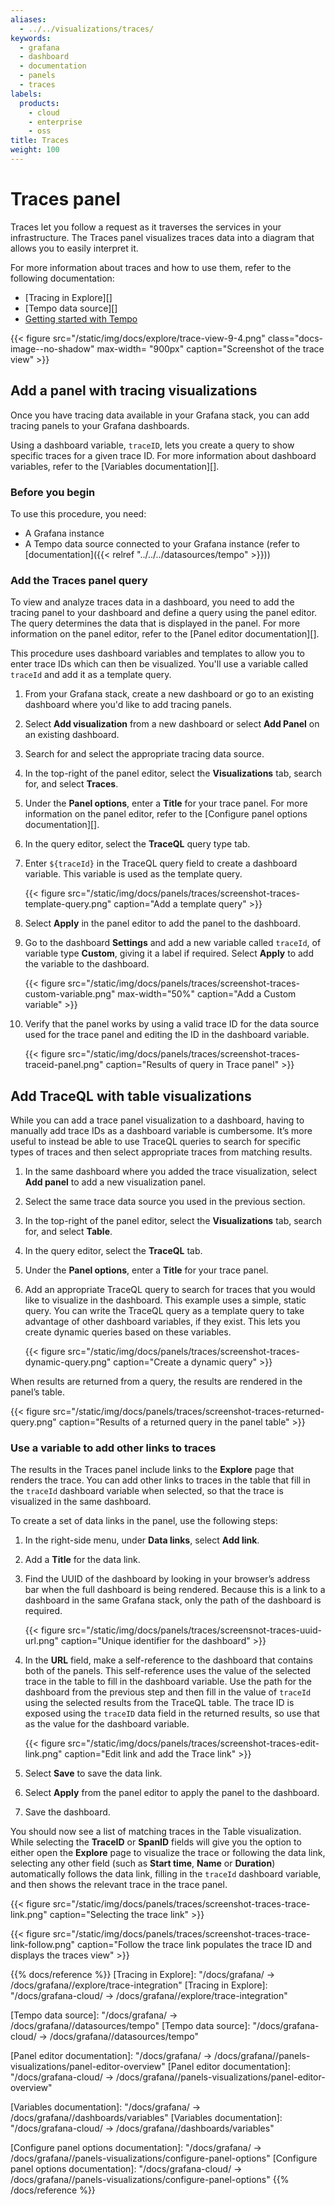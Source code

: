 ```yaml
---
aliases:
  - ../../visualizations/traces/
keywords:
  - grafana
  - dashboard
  - documentation
  - panels
  - traces
labels:
  products:
    - cloud
    - enterprise
    - oss
title: Traces
weight: 100
---
```


# Traces panel

Traces let you follow a request as it traverses the services in your infrastructure.
The Traces panel visualizes traces data into a diagram that allows you to easily interpret it.

For more information about traces and how to use them, refer to the following documentation:

- [Tracing in Explore][]
- [Tempo data source][]
- [Getting started with Tempo](/docs/tempo/latest/getting-started)

{{< figure src="/static/img/docs/explore/trace-view-9-4.png" class="docs-image--no-shadow" max-width= "900px" caption="Screenshot of the trace view" >}}

## Add a panel with tracing visualizations

Once you have tracing data available in your Grafana stack, you can add tracing panels to your Grafana dashboards.

Using a dashboard variable, `traceID`, lets you create a query to show specific traces for a given trace ID.
For more information about dashboard variables, refer to the [Variables documentation][].

### Before you begin

To use this procedure, you need:

- A Grafana instance
- A Tempo data source connected to your Grafana instance (refer to [documentation]({{< relref "../../../datasources/tempo" >}}))

### Add the Traces panel query

To view and analyze traces data in a dashboard, you need to add the tracing panel to your dashboard and define a query using the panel editor.
The query determines the data that is displayed in the panel.
For more information on the panel editor, refer to the [Panel editor documentation][].

This procedure uses dashboard variables and templates to allow you to enter trace IDs which can then be visualized. You'll use a variable called `traceId` and add it as a template query.

1. From your Grafana stack, create a new dashboard or go to an existing dashboard where you'd like to add tracing panels.
1. Select **Add visualization** from a new dashboard or select **Add Panel** on an existing dashboard.
1. Search for and select the appropriate tracing data source.
1. In the top-right of the panel editor, select the **Visualizations** tab, search for, and select **Traces**.
1. Under the **Panel options**, enter a **Title** for your trace panel. For more information on the panel editor, refer to the [Configure panel options documentation][].
1. In the query editor, select the **TraceQL** query type tab.
1. Enter `${traceId}` in the TraceQL query field to create a dashboard variable. This variable is used as the template query.

   {{< figure src="/static/img/docs/panels/traces/screenshot-traces-template-query.png" caption="Add a template query" >}}

1. Select **Apply** in the panel editor to add the panel to the dashboard.
1. Go to the dashboard **Settings** and add a new variable called `traceId`, of variable type **Custom**, giving it a label if required. Select **Apply** to add the variable to the dashboard.

   {{< figure  src="/static/img/docs/panels/traces/screenshot-traces-custom-variable.png" max-width="50%" caption="Add a Custom variable" >}}

1. Verify that the panel works by using a valid trace ID for the data source used for the trace panel and editing the ID in the dashboard variable.

   {{< figure src="/static/img/docs/panels/traces/screenshot-traces-traceid-panel.png" caption="Results of query in Trace panel" >}}

## Add TraceQL with table visualizations

While you can add a trace panel visualization to a dashboard, having to manually add trace IDs as a dashboard variable is cumbersome.
It’s more useful to instead be able to use TraceQL queries to search for specific types of traces and then select appropriate traces from matching results.

1. In the same dashboard where you added the trace visualization, select **Add panel** to add a new visualization panel.
1. Select the same trace data source you used in the previous section.
1. In the top-right of the panel editor, select the **Visualizations** tab, search for, and select **Table**.
1. In the query editor, select the **TraceQL** tab.
1. Under the **Panel options**, enter a **Title** for your trace panel.
1. Add an appropriate TraceQL query to search for traces that you would like to visualize in the dashboard. This example uses a simple, static query. You can write the TraceQL query as a template query to take advantage of other dashboard variables, if they exist. This lets you create dynamic queries based on these variables.

   {{< figure src="/static/img/docs/panels/traces/screenshot-traces-dynamic-query.png" caption="Create a dynamic query" >}}

When results are returned from a query, the results are rendered in the panel’s table.

{{< figure src="/static/img/docs/panels/traces/screenshot-traces-returned-query.png" caption="Results of a returned query in the panel table" >}}

### Use a variable to add other links to traces

The results in the Traces panel include links to the **Explore** page that renders the trace. You can add other links to traces in the table that fill in the `traceId` dashboard variable when selected, so that the trace is visualized in the same dashboard.

To create a set of data links in the panel, use the following steps:

1. In the right-side menu, under **Data links**, select **Add link**.
1. Add a **Title** for the data link.
1. Find the UUID of the dashboard by looking in your browser’s address bar when the full dashboard is being rendered. Because this is a link to a dashboard in the same Grafana stack, only the path of the dashboard is required.

   {{< figure src="/static/img/docs/panels/traces/screensnot-traces-uuid-url.png" caption="Unique identifier for the dashboard" >}}

1. In the **URL** field, make a self-reference to the dashboard that contains both of the panels. This self-reference uses the value of the selected trace in the table to fill in the dashboard variable. Use the path for the dashboard from the previous step and then fill in the value of `traceId` using the selected results from the TraceQL table.
   The trace ID is exposed using the `traceID` data field in the returned results, so use that as the value for the dashboard variable.

   {{< figure src="/static/img/docs/panels/traces/screenshot-traces-edit-link.png" caption="Edit link and add the Trace link" >}}

1. Select **Save** to save the data link.
1. Select **Apply** from the panel editor to apply the panel to the dashboard.
1. Save the dashboard.

You should now see a list of matching traces in the Table visualization. While selecting the **TraceID** or **SpanID** fields will give you the option to either open the **Explore** page to visualize the trace or following the data link, selecting any other field (such as **Start time**, **Name** or **Duration**) automatically follows the data link, filling in the `traceId` dashboard variable, and then shows the relevant trace in the trace panel.

{{< figure src="/static/img/docs/panels/traces/screenshot-traces-trace-link.png" caption="Selecting the trace link" >}}

{{< figure src="/static/img/docs/panels/traces/screenshot-traces-trace-link-follow.png" caption="Follow the trace link populates the trace ID and displays the traces view" >}}

{{% docs/reference %}}
[Tracing in Explore]: "/docs/grafana/ -> /docs/grafana/<GRAFANA VERSION>/explore/trace-integration"
[Tracing in Explore]: "/docs/grafana-cloud/ -> /docs/grafana/<GRAFANA VERSION>/explore/trace-integration"

[Tempo data source]: "/docs/grafana/ -> /docs/grafana/<GRAFANA VERSION>/datasources/tempo"
[Tempo data source]: "/docs/grafana-cloud/ -> /docs/grafana/<GRAFANA VERSION>/datasources/tempo"

[Panel editor documentation]: "/docs/grafana/ -> /docs/grafana/<GRAFANA VERSION>/panels-visualizations/panel-editor-overview"
[Panel editor documentation]: "/docs/grafana-cloud/ -> /docs/grafana/<GRAFANA VERSION>/panels-visualizations/panel-editor-overview"

[Variables documentation]: "/docs/grafana/ -> /docs/grafana/<GRAFANA VERSION>/dashboards/variables"
[Variables documentation]: "/docs/grafana-cloud/ -> /docs/grafana/<GRAFANA VERSION>/dashboards/variables"

[Configure panel options documentation]: "/docs/grafana/ -> /docs/grafana/<GRAFANA VERSION>/panels-visualizations/configure-panel-options"
[Configure panel options documentation]: "/docs/grafana-cloud/ -> /docs/grafana/<GRAFANA VERSION>/panels-visualizations/configure-panel-options"
{{% /docs/reference %}}
